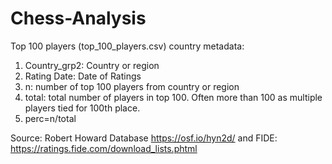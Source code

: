 # Chess-Analysis

Top 100 players (top_100_players.csv) country metadata: 
1) Country_grp2: Country or region
2) Rating Date: Date of Ratings
3) n: number of top 100 players from country or region
4) total: total number of players in top 100. Often more than 100 as multiple players tied for 100th place. 
5) perc=n/total

Source: Robert Howard Database https://osf.io/hyn2d/ and FIDE: https://ratings.fide.com/download_lists.phtml
